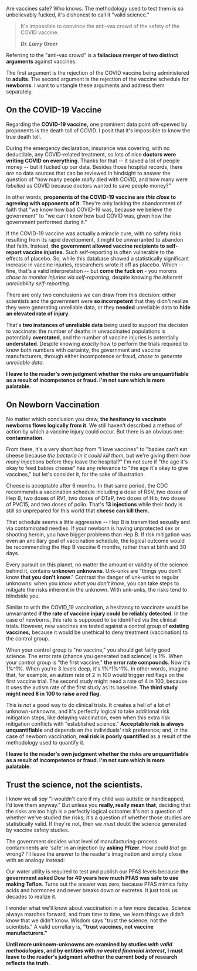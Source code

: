 Are vaccines safe? Who knows. The methodology used to test them is so unbelievably fucked, it's dishonest to call it "valid science."

> It's impossible to convince the anti-vax crowd of the safety of the COVID vaccine.
>
> ***Dr. Larry Greer***

Referring to the "anti-vax crowd" is a **fallacious merger of two distinct arguments** against vaccines. 

The first argument is the rejection of the COVID vaccine being administered to **adults**. The second argument is the rejection of the vaccine schedule for **newborns**. I want to untangle these arguments and address them separately.

## On the COVID-19 Vaccine

Regarding the **COVID-19 vaccine,** one prominent data point oft-spewed by proponents is the death toll of COVID. I posit that it's impossible to know the true death toll. 

During the emergency declaration, insurance was covering, with no deductible, any COVID-related treatment, so lots of nice **doctors were writing COVID on everything**. Thanks for that -- it saved a lot of people money -- but it fucked up our data. Besides those hospital records, there _are_ no data sources that can be reviewed in hindsight to answer the question of "how many people _really_ died with COVID, and how many were _labelled_ as COVID because doctors wanted to save people money?"

In other words, **proponents of the COVID-19 vaccine are _this close_ to agreeing with opponents of it**. They're only lacking the abandonment of faith that "we know how bad COVID-19 was, because we believe the government" to "we can't know how bad COVID was, given how the government performed during it."

If the COVID-19 vaccine was actually a miracle cure, with no safety risks resulting from its rapid development, it might be unwarranted to abandon that faith. Instead, **the government allowed vaccine recipients to self-report vaccine injuries.** Such self-reporting is often vulnerable to the effects of placebo. So, while this database showed a statistically significant increase in vaccine injuries, researchers wrote it off as placebo. Which -- fine, that's a valid interpretation -- but **come the fuck on** - you morons _chose to monitor injuries via self-reporting_, despite knowing _the inherent unreliability self-reporting_. 

There are only two conclusions we can draw from this decision: either scientists and the government were **so incompetent** that they didn't realize they were generating unreliable data, or they __needed__ unreliable data to **hide an elevated rate of injury**.

That's **two instances of unreliable data** being used to support the decision to vaccinate: the number of deaths in unvaccinated populations is potentially __overstated__, and the number of vaccine injuries is potentially __understated__. Despite knowing _exactly_ how to perform the trials required to know both numbers with certainty, the government and vaccine manufacturers, through either incompotence or fraud, _chose to generate unreliable data_. 

**I leave to the reader's own judgment whether the risks are unquantifiable as a result of incompetence or fraud. I'm not sure which is more palatable.**

## On Newborn Vaccination

No matter which conclusion you draw, **the hesitancy to vaccinate newborns flows logically from it**. We still haven't described a method of action by which a vaccine injury could occur. But there is an obvious one: **contamination**.

From there, it's a very short hop from "I love vaccines" to "babies can't eat cheese because _the bacteria in it could kill them_, but we're giving them _how many_ injections before they leave the hospital?"  I'm not sure if "the age it's okay to feed babies cheese" has any relevance to "the age it's okay to give vaccines," but let's consider it, for the sake of illustration.

Cheese is acceptable after 6 months. In that same period, the CDC recommends a vaccination schedule including a dose of RSV, two doses of Hep B, two doses of RV1, two doses of DTaP, two doses of Hib, two doses of PVC15, and two doses of polio. That's **13 injections** while their body is still so unprepared for this world that **cheese can kill them.** 

That schedule seems a little aggressive -- Hep B is transmitted sexually and via contaminated needles. If your newborn is having unprotected sex or shooting heroin, you have bigger problems than Hep B. If risk mitigation was even an ancillary goal of vaccination schedule, the logical outcome would be recommending the Hep B vaccine 6 months, rather than at birth and 30 days.

Every pursuit on this planet, no matter the amount or validity of the science behind it, contains **unknown unknowns**. Unk-unks are "things you don't know __that you don't know__." Contrast the danger of unk-unks to regular unknowns: when you _know what you don't know_, you can take steps to mitigate the risks inherent in the unknown. With unk-unks, the risks tend to blindside you.

Similar to with the COVID_19 vaccination, a hesitancy to vaccinate would be unwarranted **if the rate of vaccine injury could be reliably detected**. In the case of newborns, this rate is supposed to be identified via the clinical trials. However, new vaccines are tested against a control group of **existing vaccines,** because it would be unethical to deny treatment (vaccination) to the control group.

When your control group is "no vaccine," you should get fairly good science. The error rate (chance you generated bad science) is 1%. When your control group is "the first vaccine," **the error rate compounds**. Now it's 1%^1%. When you're 3 levels deep, it's 1%^1%^1%. In other words, imagine that, for example, an autism rate of 2 in 100 would trigger red flags on the first vaccine trial. The second study might need a rate of 4 in 100, because it uses the autism rate of the first study as its baseline. **The third study might need 8 in 100 to raise a red flag.**

This is _not_ a good way to do clinical trials. It creates a hell of a lot of unknown-unknowns, and it's perfectly logical to take additional risk mitigation steps, like delaying vaccination, even when this extra risk mitigation conflicts with "established science." **Acceptable risk is always unquantifiable** and depends on the individuals' risk preference; and, in the case of newborn vaccination, **real risk is poorly quantified** as a result of the methodology used to quantify it.

**I leave to the reader's own judgment whether the risks are unquantifiable as a result of incompetence or fraud. I'm not sure which is more palatable.**

## Trust the science, not the scientists.

I know we all _say_ "I wouldn't care if my child was autistic or handicapped, I'd love them anyway." But unless you __really, really mean that__, deciding that the risks are too high is a perfectly logical outcome: it's not a question of whether we've studied the risks; it's a question of whether those studies are statistically valid. If they're not, then we _must_ doubt the science generated by vaccine safety studies. 

The government decides what level of manufacturing-process contaminents are 'safe' in an injection by **asking Pfizer**. How could _that_ go wrong? I'll leave the answer to the reader's imagination and simply close with an analogy instead:

Our water utility is required to test and publish our PFAS levels because **the government asked Dow for 40 years how much PFAS was safe to use making Teflon**. Turns out the answer was zero, because PFAS mimics fatty acids and hormones and never breaks down or excretes. It just took us decades to realize it.

I wonder what we'll know about vaccination in a few more decades. Science always marches forward, and from time to time, we learn things we didn't know that we didn't know. Wisdom says "trust the science, not the scientists." A valid correllary is, **"trust vaccines, not vaccine manufacturers."**

**Until more unknown-unknowns are examined by studies _with valid methodologies_, and by entities with _no vested financial interest_, I must leave to the reader's judgment whether the current body of research reflects the truth.** 
